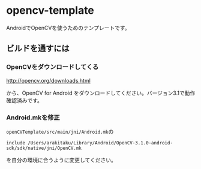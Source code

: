 # opencv-template
AndroidでOpenCVを使うためのテンプレートです。

## ビルドを通すには

### OpenCVをダウンロードしてくる
http://opencv.org/downloads.html

から、OpenCV for Android をダウンロードしてください。バージョン3.1で動作確認済みです。

### Android.mkを修正

`openCVTemplate/src/main/jni/Android.mk`の

```
include /Users/arakitaku/Library/Android/OpenCV-3.1.0-android-sdk/sdk/native/jni/OpenCV.mk
```

を自分の環境に合うように変更してください。